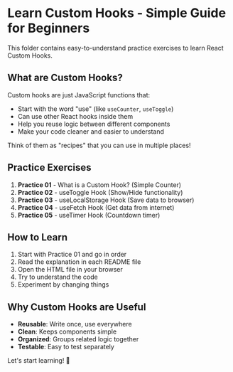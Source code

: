 # Learn Custom Hooks - Simple Guide for Beginners

This folder contains easy-to-understand practice exercises to learn React Custom Hooks.

## What are Custom Hooks?

Custom hooks are just JavaScript functions that:
- Start with the word "use" (like `useCounter`, `useToggle`)
- Can use other React hooks inside them
- Help you reuse logic between different components
- Make your code cleaner and easier to understand

Think of them as "recipes" that you can use in multiple places!

## Practice Exercises

1. **Practice 01** - What is a Custom Hook? (Simple Counter)
2. **Practice 02** - useToggle Hook (Show/Hide functionality)
3. **Practice 03** - useLocalStorage Hook (Save data to browser)
4. **Practice 04** - useFetch Hook (Get data from internet)
5. **Practice 05** - useTimer Hook (Countdown timer)

## How to Learn

1. Start with Practice 01 and go in order
2. Read the explanation in each README file
3. Open the HTML file in your browser
4. Try to understand the code
5. Experiment by changing things

## Why Custom Hooks are Useful

- **Reusable**: Write once, use everywhere
- **Clean**: Keeps components simple
- **Organized**: Groups related logic together
- **Testable**: Easy to test separately

Let's start learning! 🚀